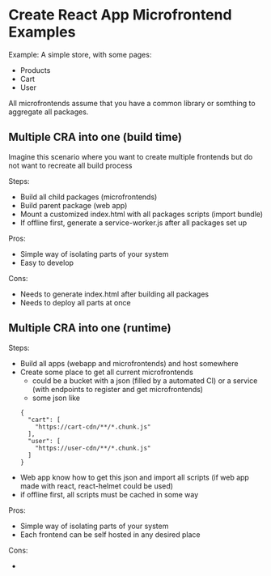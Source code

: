 # Create React App Microfrontend Examples


Example: 
A simple store, with some pages:

 - Products
 - Cart
 - User

All microfrontends assume that you have a common library or somthing to aggregate all packages.

## Multiple CRA into one (build time)

  Imagine this scenario where you want to create multiple frontends but do not want to recreate all build process

  Steps:

   - Build all child packages (microfrontends)
   - Build parent package (web app)
   - Mount a customized index.html with all packages scripts (import bundle)
   - If offline first, generate a service-worker.js after all packages set up

  Pros:
  
   - Simple way of isolating parts of your system 
   - Easy to develop

  Cons:
   
   - Needs to generate index.html after building all packages
   - Needs to deploy all parts at once


## Multiple CRA into one (runtime)

  Steps:

   - Build all apps (webapp and microfrontends) and host somewhere
   - Create some place to get all current microfrontends
      - could be a bucket with a json (filled by a automated CI) or a service (with endpoints to register and get microfrontends)
      - some json like
      ```
      {
        "cart": [
          "https://cart-cdn/**/*.chunk.js"
        ],
        "user": [
          "https://user-cdn/**/*.chunk.js"
        ]
      }
      ```
   - Web app know how to get this json and import all scripts (if web app made with react, react-helmet could be used)
   - if offline first, all scripts must be cached in some way

Pros:
 
   - Simple way of isolating parts of your system
   - Each frontend can be self hosted in any desired place

Cons:

   - 
